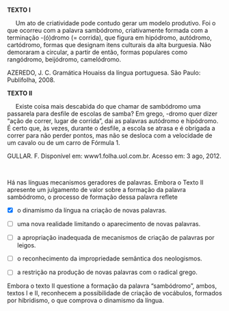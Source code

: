 

**TEXTO I**

     Um ato de criatividade pode contudo gerar um modelo produtivo. Foi o que ocorreu com a palavra sambódromo, criativamente formada com a terminação -(ó)dromo (= corrida), que figura em hipódromo, autódromo, cartódromo, formas que designam itens culturais da alta burguesia. Não demoraram a circular, a partir de então, formas populares como rangódromo, beijódromo, camelódromo.

AZEREDO, J. C. Gramática Houaiss da língua portuguesa. São Paulo: Publifolha, 2008.

**TEXTO II**

     Existe coisa mais descabida do que chamar de sambódromo uma passarela para desfile de escolas de samba? Em grego, -dromo quer dizer “ação de correr, lugar de corrida”, dai as palavras autódromo e hipódromo. É certo que, às vezes, durante o desfile, a escola se atrasa e é obrigada a correr para não perder pontos, mas não se desloca com a velocidade de um cavalo ou de um carro de Fórmula 1.

GULLAR. F. Disponível em: www1.folha.uol.com.br. Acesso em: 3 ago, 2012.

 

Há nas línguas mecanismos geradores de palavras. Embora o Texto II apresente um julgamento de valor sobre a formação da palavra sambódromo, o processo de formação dessa palavra reflete



- [x] o dinamismo da língua na criação de novas palavras.
- [ ] uma nova realidade limitando o aparecimento de novas palavras.
- [ ] a apropriação inadequada de mecanismos de criação de palavras por leigos.
- [ ] o reconhecimento da impropriedade semântica dos neologismos.
- [ ] a restrição na produção de novas palavras com o radical grego.


Embora o texto II questione a formação da palavra “sambódromo”, ambos, textos I e II, reconhecem a possibilidade de criação de vocábulos, formados por hibridismo, o que comprova o dinamismo da língua.
